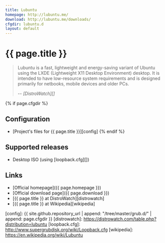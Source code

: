 ```yaml
---
title: Lubuntu
homepage: http://lubuntu.me/
download: http://lubuntu.me/downloads/
cfgdir: lubuntu.d
layout: default
---
```


# {{ page.title }}

> Lubuntu is a fast, lightweight and energy-saving variant of Ubuntu using the
> LXDE (Lightweight X11 Desktop Environment) desktop. It is intended to have
> low-resource system requirements and is designed primarily for netbooks,
> mobile devices and older PCs.
>
> -- <cite markdown="1">[DistroWatch][]</cite>


{% if page.cfgdir %}
## Configuration

- [Project's files for {{ page.title }}][config]
{% endif %}


## Supported releases

- Desktop ISO (using [loopback.cfg][])


## Links

- [Official homepage]({{ page.homepage }})
- [Official download page]({{ page.download }})
- [{{ page.title }} at DistroWatch][distrowatch]
- [{{ page.title }} at Wikipedia][wikipedia]


[config]: {{ site.github.repository_url | append: "/tree/master/grub.d/" | append: page.cfgdir }}
[distrowatch]: https://distrowatch.com/table.php?distribution=lubuntu
[loopback.cfg]: http://www.supergrubdisk.org/wiki/Loopback.cfg
[wikipedia]: https://en.wikipedia.org/wiki/Lubuntu

